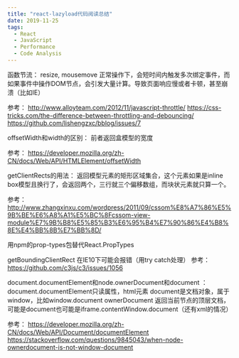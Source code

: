 ```yaml
---
title: "react-lazyload代码阅读总结"
date: 2019-11-25
tags:
  - React
  - JavaScript
  - Performance
  - Code Analysis
---
```


函数节流：
resize, mousemove 正常操作下，会短时间内触发多次绑定事件，而如果事件中操作DOM节点，会引发大量计算。导致页面响应慢或者卡顿，甚至崩溃（比如IE）

参考：
<http://www.alloyteam.com/2012/11/javascript-throttle/>
<https://css-tricks.com/the-difference-between-throttling-and-debouncing/>
<https://github.com/lishengzxc/bblog/issues/7>

offsetWidth和width的区别：
前者返回盒模型的宽度

参考：
<https://developer.mozilla.org/zh-CN/docs/Web/API/HTMLElement/offsetWidth>

getClientRects的用法：
返回模型元素的矩形区域集合，这个元素如果是inline box模型且换行了，会返回两个，三行就三个偏移数组，而块状元素就只算一个。

参考：
<http://www.zhangxinxu.com/wordpress/2011/09/cssom%E8%A7%86%E5%9B%BE%E6%A8%A1%E5%BC%8Fcssom-view-module%E7%9B%B8%E5%85%B3%E6%95%B4%E7%90%86%E4%B8%8E%E4%BB%8B%E7%BB%8D/>

用npm的prop-types包替代React.PropTypes

getBoundingClientRect 在IE10下可能会报错（用try catch处理）
参考：
<https://github.com/c3js/c3/issues/1056>

document.documentElement和node.ownerDocument和document ：
document.documentElement只读属性，html元素
document是文档对象，属于window，比如window.document
ownerDocument 返回当前节点的顶层文档，可能是document也可能是iframe.contentWindow.document（还有xml的情况）

参考：
<https://developer.mozilla.org/zh-CN/docs/Web/API/Document/documentElement>
<https://stackoverflow.com/questions/9845043/when-node-ownerdocument-is-not-window-document>
